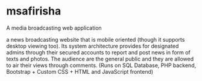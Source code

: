 # msafirisha
A media broadcasting web application

a news broadcasting website that is mobile oriented (though it supports desktop viewing too). Its system architecture provides for designated admins through their secured accounts to report and post news in form of texts and photos. The audience are the general public and they are allowed to air their views through comments. (Runs on SQL Database, PHP backend, Bootstrap + Custom CSS + HTML and JavaScript frontend)

